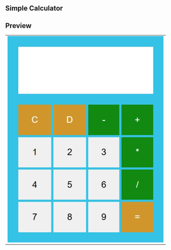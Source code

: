 ## Simple Calculator
<h2>Preview</h2>
<table>
  <tr>
    <td><img src="https://github.com/mdbicode/simple-calculator/blob/main/result.png" alt="result" width="896"></td>
  </tr>
</table>

